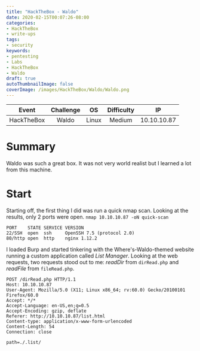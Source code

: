 ```yaml
---
title: "HackTheBox - Waldo"
date: 2020-02-15T00:07:26-08:00
categories:
- HackTheBox
- write-ups
tags:
- security
keywords:
- pentesting
- Labs
- HackTheBox
- Waldo
draft: true
autoThumbnailImage: false
coverImage: /images/HackTheBox/Waldo/Waldo.png
---
```


|  Event | Challenge | OS | Difficulty | IP |
|:----------:|:------------:|:------------:|:------------:|:------------:|
| HackTheBox |  Waldo  |  Linux  | Medium |  10.10.10.87  |

<!--toc-->
<!--more-->

# Summary
Waldo was such a great box. It was not very world realist but I learned a lot from this machine.

# Start
Starting off, the first thing I did was run a quick nmap scan. Looking at the results, only 2 ports were open.
`nmap 10.10.10.87 -oN quick-scan`
```
PORT    STATE SERVICE VERSION
22/SSH  open  ssh     OpenSSH 7.5 (protocol 2.0)
80/http open  http    nginx 1.12.2
```

I loaded Burp and started tinkering with the Where's-Waldo-themed website running a custom application called _List Manager_. Looking at the web requests, two requests stood out to me: _readDir_ from `dirRead.php` and _readFile_ from `fileRead.php`.
``` http
POST /dirRead.php HTTP/1.1
Host: 10.10.10.87
User-Agent: Mozilla/5.0 (X11; Linux x86_64; rv:60.0) Gecko/20100101 Firefox/60.0
Accept: */*
Accept-Language: en-US,en;q=0.5
Accept-Encoding: gzip, deflate
Referer: http://10.10.10.87/list.html
Content-type: application/x-www-form-urlencoded
Content-Length: 54
Connection: close

path=./.list/
```
